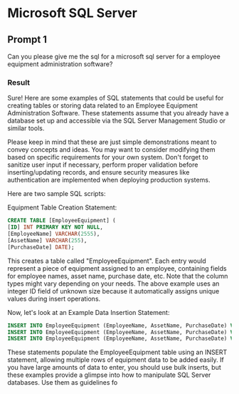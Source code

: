 # Microsoft SQL Server

## Prompt 1

Can you please give me the sql for a microsoft sql server for a employee equipment administration software?

### Result

Sure! Here are some examples of SQL statements that could be useful for creating tables or storing data related to an Employee Equipment Administration Software. These statements assume that you already have a database set up and accessible via the SQL Server Management Studio or similar tools.

Please keep in mind that these are just simple demonstrations meant to convey concepts and ideas. You may want to consider modifying them based on specific requirements for your own system. Don't forget to sanitize user input if necessary, perform proper validation before inserting/updating records, and ensure security measures like authentication are implemented when deploying production systems.

Here are two sample SQL scripts:

Equipment Table Creation Statement:

```sql
CREATE TABLE [EmployeeEquipment] (
[ID] INT PRIMARY KEY NOT NULL,
[EmployeeName] VARCHAR(2555),
[AssetName] VARCHAR(255),
[PurchaseDate] DATE);
```

This creates a table called "EmployeeEquipment". Each entry would represent a piece of equipment assigned to an employee, containing fields for employee names, asset name, purchase date, etc. Note that the column types might vary depending on your needs. The above example uses an integer ID field of unknown size because it automatically assigns unique values during insert operations.

Now, let's look at an Example Data Insertion Statement:

```sql
INSERT INTO EmployeeEquipment (EmployeeName, AssetName, PurchaseDate) VALUES ('John Smith', 'Laptop X9000', '20223-02-17');
INSERT INTO EmployeeEquipment (EmployeeName, AssetName, PurchaseDate) VALUES ('Jane Doe', 'Desktop Z2000', '2022-03-01');
INSERT INTO EmployeeEquipment (EmployeeName, AssetName, PurchaseDate) VALUES ('Bob Johnson', 'Monitor SX1200', '2021-10-14');
```

These statements populate the EmployeeEquipment table using an INSERT statement, allowing multiple rows of equipment data to be added easily. If you have large amounts of data to enter, you should use bulk inserts, but these examples provide a glimpse into how to manipulate SQL Server databases. Use them as guidelines fo
